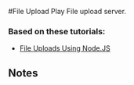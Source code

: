 #File Upload Play
File upload server.

### Based on these tutorials:
- [File Uploads Using Node.JS](https://codeforgeek.com/2014/11/file-uploads-using-node-js/)

## Notes



